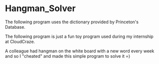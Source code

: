 # Hangman_Solver
The following program uses the dictionary provided by Princeton's Database.

The following program is just a fun toy program used during my internship at CloudCraze.

A colleague had hangman on the white board with a new word every week
and so I "cheated" and made this simple program to solve it =)
